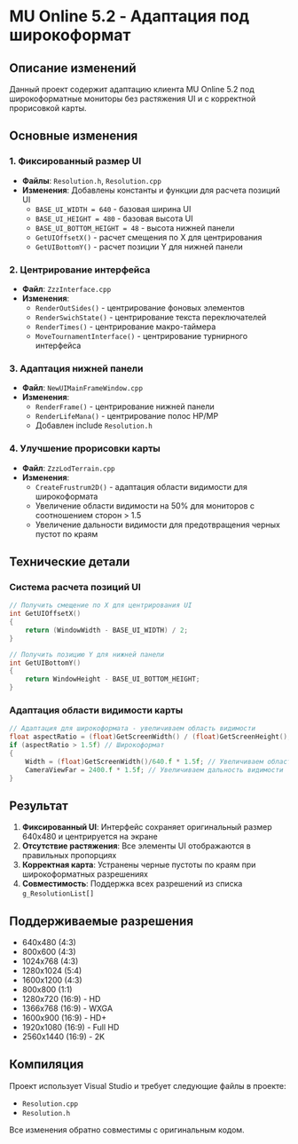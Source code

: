 # MU Online 5.2 - Адаптация под широкоформат

## Описание изменений

Данный проект содержит адаптацию клиента MU Online 5.2 под широкоформатные мониторы без растяжения UI и с корректной прорисовкой карты.

## Основные изменения

### 1. Фиксированный размер UI
- **Файлы**: `Resolution.h`, `Resolution.cpp`
- **Изменения**: Добавлены константы и функции для расчета позиций UI
  - `BASE_UI_WIDTH = 640` - базовая ширина UI
  - `BASE_UI_HEIGHT = 480` - базовая высота UI
  - `BASE_UI_BOTTOM_HEIGHT = 48` - высота нижней панели
  - `GetUIOffsetX()` - расчет смещения по X для центрирования
  - `GetUIBottomY()` - расчет позиции Y для нижней панели

### 2. Центрирование интерфейса
- **Файл**: `ZzzInterface.cpp`
- **Изменения**:
  - `RenderOutSides()` - центрирование фоновых элементов
  - `RenderSwichState()` - центрирование текста переключателей
  - `RenderTimes()` - центрирование макро-таймера
  - `MoveTournamentInterface()` - центрирование турнирного интерфейса

### 3. Адаптация нижней панели
- **Файл**: `NewUIMainFrameWindow.cpp`
- **Изменения**:
  - `RenderFrame()` - центрирование нижней панели
  - `RenderLifeMana()` - центрирование полос HP/MP
  - Добавлен include `Resolution.h`

### 4. Улучшение прорисовки карты
- **Файл**: `ZzzLodTerrain.cpp`
- **Изменения**:
  - `CreateFrustrum2D()` - адаптация области видимости для широкоформата
  - Увеличение области видимости на 50% для мониторов с соотношением сторон > 1.5
  - Увеличение дальности видимости для предотвращения черных пустот по краям

## Технические детали

### Система расчета позиций UI
```cpp
// Получить смещение по X для центрирования UI
int GetUIOffsetX()
{
    return (WindowWidth - BASE_UI_WIDTH) / 2;
}

// Получить позицию Y для нижней панели
int GetUIBottomY()
{
    return WindowHeight - BASE_UI_BOTTOM_HEIGHT;
}
```

### Адаптация области видимости карты
```cpp
// Адаптация для широкоформата - увеличиваем область видимости
float aspectRatio = (float)GetScreenWidth() / (float)GetScreenHeight();
if (aspectRatio > 1.5f) // Широкоформат
{
    Width = (float)GetScreenWidth()/640.f * 1.5f; // Увеличиваем область видимости
    CameraViewFar = 2400.f * 1.5f; // Увеличиваем дальность видимости
}
```

## Результат

1. **Фиксированный UI**: Интерфейс сохраняет оригинальный размер 640x480 и центрируется на экране
2. **Отсутствие растяжения**: Все элементы UI отображаются в правильных пропорциях
3. **Корректная карта**: Устранены черные пустоты по краям при широкоформатных разрешениях
4. **Совместимость**: Поддержка всех разрешений из списка `g_ResolutionList[]`

## Поддерживаемые разрешения

- 640x480 (4:3)
- 800x600 (4:3)
- 1024x768 (4:3)
- 1280x1024 (5:4)
- 1600x1200 (4:3)
- 800x800 (1:1)
- 1280x720 (16:9) - HD
- 1366x768 (16:9) - WXGA
- 1600x900 (16:9) - HD+
- 1920x1080 (16:9) - Full HD
- 2560x1440 (16:9) - 2K

## Компиляция

Проект использует Visual Studio и требует следующие файлы в проекте:
- `Resolution.cpp`
- `Resolution.h`

Все изменения обратно совместимы с оригинальным кодом. 
